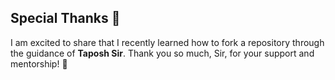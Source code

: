 ## Special Thanks 🙏

I am excited to share that I recently learned how to fork a repository through the guidance of **Taposh Sir**. Thank you so much, Sir, for your support and mentorship! 🙌
